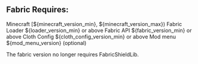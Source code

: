 ## Fabric Requires:
Minecraft [${minecraft_version_min}, ${minecraft_version_max})
Fabric Loader ${loader_version_min} or above
Fabric API ${fabric_version_min} or above
Cloth Config ${cloth_config_version_min} or above
Mod menu ${mod_menu_version} (optional)

The fabric version no longer requires FabricShieldLib.
